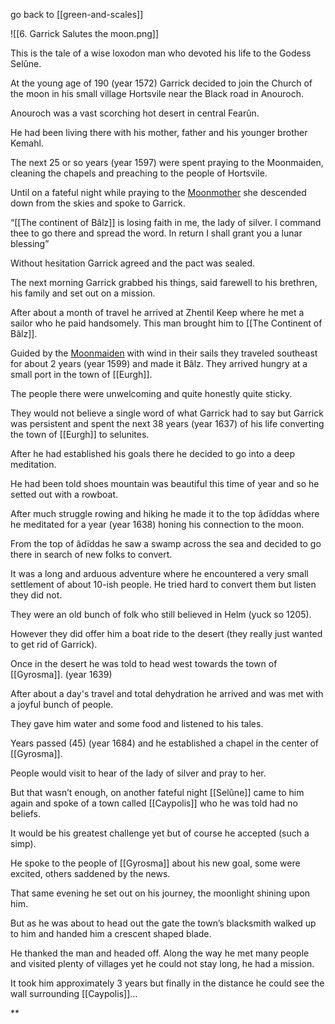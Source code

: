 go back to [[green-and-scales]]

![[6. Garrick Salutes the moon.png]]


This is the tale of a wise loxodon man who devoted his life to the Godess Selûne.

  

At the young age of 190 (year 1572) Garrick decided to join the Church of the moon in his small village Hortsvile near the Black road in Anouroch.

Anouroch was a vast scorching hot desert in central Fearûn.

He had been living there with his mother, father and his younger brother Kemahl.

The next 25 or so years (year 1597) were spent praying to the Moonmaiden, cleaning the chapels and preaching to the people of Hortsvile.

Until on a fateful night while praying to the [Moonmother](Selûne) she descended down from the skies and spoke to Garrick.

“[[The continent of Bâlz]] is losing faith in me, the lady of silver. I command thee to go there and spread the word. In return I shall grant you a lunar blessing”

Without hesitation Garrick agreed and the pact was sealed.

The next morning Garrick grabbed his things, said farewell to his brethren, his family and set out on a mission.

After about a month of travel he arrived at Zhentil Keep where he met a sailor who he paid handsomely. This man brought him to [[The Continent of Bâlz]].

Guided by the [Moonmaiden](Selûne) with wind in their sails they traveled southeast for about 2 years (year 1599) and made it Bâlz. They arrived hungry at a small port in the town of [[Eurgh]].

The people there were unwelcoming and quite honestly quite sticky.

They would not believe a single word of what Garrick had to say but Garrick was persistent and spent the next 38 years (year 1637) of his life converting the town of [[Eurgh]] to selunites.

After he had established his goals there he decided to go into a deep meditation.

He had been told shoes mountain was beautiful this time of year and so he setted out with a rowboat.

After much struggle rowing and hiking he made it to the top âdïddas where he meditated for a year (year 1638) honing his connection to the moon.

From the top of âdïddas he saw a swamp across the sea and decided to go there in search of new folks to convert.

It was a long and arduous adventure where he encountered a very small settlement of about 10-ish people. He tried hard to convert them but listen they did not.

They were an old bunch of folk who still believed in Helm (yuck so 1205).

However they did offer him a boat ride to the desert (they really just wanted to get rid of Garrick).

Once in the desert he was told to head west towards the town of [[Gyrosma]]. (year 1639)

After about a day's travel and total dehydration he arrived and was met with a joyful bunch of people.

They gave him water and some food and listened to his tales.

Years passed (45) (year 1684) and he established a chapel in the center of [[Gyrosma]].

People would visit to hear of the lady of silver and pray to her.

But that wasn’t enough, on another fateful night [[Selûne]] came to him again and spoke of a town called [[Caypolis]] who he was told had no beliefs.

It would be his greatest challenge yet but of course he accepted (such a simp).

He spoke to the people of [[Gyrosma]] about his new goal, some were excited, others saddened by the news.

That same evening he set out on his journey, the moonlight shining upon him.

But as he was about to head out the gate the town’s blacksmith walked up to him and handed him a crescent shaped blade.

He thanked the man and headed off. Along the way he met many people and visited plenty of villages yet he could not stay long, he had a mission.

It took him approximately 3 years but finally in the distance he could see the wall surrounding [[Caypolis]]…

**